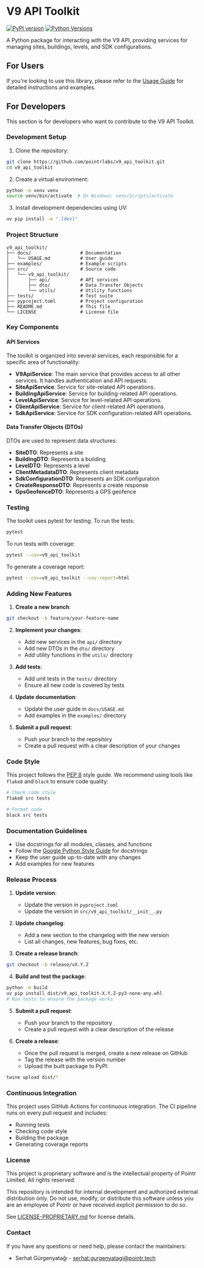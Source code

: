 # V9 API Toolkit

[![PyPI version](https://badge.fury.io/py/v9-api-toolkit.svg)](https://badge.fury.io/py/v9-api-toolkit)
[![Python Versions](https://img.shields.io/pypi/pyversions/v9-api-toolkit.svg)](https://pypi.org/project/v9-api-toolkit/)

A Python package for interacting with the V9 API, providing services for managing sites, buildings, levels, and SDK configurations.

## For Users

If you're looking to use this library, please refer to the [Usage Guide](./USAGE.md) for detailed instructions and examples.

## For Developers

This section is for developers who want to contribute to the V9 API Toolkit.

### Development Setup

1. Clone the repository:

```bash
git clone https://github.com/pointrlabs/v9_api_toolkit.git
cd v9_api_toolkit
```

2. Create a virtual environment:

```bash
python -m venv venv
source venv/bin/activate  # On Windows: venv/Scripts/activate
```

3. Install development dependencies using UV:

```bash
uv pip install -e ".[dev]"
```

### Project Structure

```
v9_api_toolkit/
├── docs/                  # Documentation
│   └── USAGE.md           # User guide
├── examples/              # Example scripts
├── src/                   # Source code
│   └── v9_api_toolkit/
│       ├── api/           # API services
│       ├── dto/           # Data Transfer Objects
│       └── utils/         # Utility functions
├── tests/                 # Test suite
├── pyproject.toml         # Project configuration
├── README.md              # This file
└── LICENSE                # License file
```

### Key Components

#### API Services

The toolkit is organized into several services, each responsible for a specific area of functionality:

- **V9ApiService**: The main service that provides access to all other services. It handles authentication and API requests.
- **SiteApiService**: Service for site-related API operations.
- **BuildingApiService**: Service for building-related API operations.
- **LevelApiService**: Service for level-related API operations.
- **ClientApiService**: Service for client-related API operations.
- **SdkApiService**: Service for SDK configuration-related API operations.

#### Data Transfer Objects (DTOs)

DTOs are used to represent data structures:

- **SiteDTO**: Represents a site
- **BuildingDTO**: Represents a building
- **LevelDTO**: Represents a level
- **ClientMetadataDTO**: Represents client metadata
- **SdkConfigurationDTO**: Represents an SDK configuration
- **CreateResponseDTO**: Represents a create response
- **GpsGeofenceDTO**: Represents a GPS geofence

### Testing

The toolkit uses pytest for testing. To run the tests:

```bash
pytest
```

To run tests with coverage:

```bash
pytest --cov=v9_api_toolkit
```

To generate a coverage report:

```bash
pytest --cov=v9_api_toolkit --cov-report=html
```

### Adding New Features

1. **Create a new branch**:

```bash
git checkout -b feature/your-feature-name
```

2. **Implement your changes**:

   - Add new services in the `api/` directory
   - Add new DTOs in the `dto/` directory
   - Add utility functions in the `utils/` directory

3. **Add tests**:

   - Add unit tests in the `tests/` directory
   - Ensure all new code is covered by tests

4. **Update documentation**:

   - Update the user guide in `docs/USAGE.md`
   - Add examples in the `examples/` directory

5. **Submit a pull request**:
   - Push your branch to the repository
   - Create a pull request with a clear description of your changes

### Code Style

This project follows the [PEP 8](https://www.python.org/dev/peps/pep-0008/) style guide. We recommend using tools like `flake8` and `black` to ensure code quality:

```bash
# Check code style
flake8 src tests

# Format code
black src tests
```

### Documentation Guidelines

- Use docstrings for all modules, classes, and functions
- Follow the [Google Python Style Guide](https://google.github.io/styleguide/pyguide.html#38-comments-and-docstrings) for docstrings
- Keep the user guide up-to-date with any changes
- Add examples for new features

### Release Process

1. **Update version**:

   - Update the version in `pyproject.toml`
   - Update the version in `src/v9_api_toolkit/__init__.py`

2. **Update changelog**:

   - Add a new section to the changelog with the new version
   - List all changes, new features, bug fixes, etc.

3. **Create a release branch**:

```bash
git checkout -b release/vX.Y.Z
```

4. **Build and test the package**:

```bash
python -m build
uv pip install dist/v9_api_toolkit-X.Y.Z-py3-none-any.whl
# Run tests to ensure the package works
```

5. **Submit a pull request**:

   - Push your branch to the repository
   - Create a pull request with a clear description of the release

6. **Create a release**:
   - Once the pull request is merged, create a new release on GitHub
   - Tag the release with the version number
   - Upload the built package to PyPI:

```bash
twine upload dist/*
```

### Continuous Integration

This project uses GitHub Actions for continuous integration. The CI pipeline runs on every pull request and includes:

- Running tests
- Checking code style
- Building the package
- Generating coverage reports

### License

This project is proprietary software and is the intellectual property of Pointr Limited. All rights reserved.

This repository is intended for internal development and authorized external distribution only. Do not use, modify, or distribute this software unless you are an employee of Pointr or have received explicit permission to do so.

See [LICENSE-PROPRIETARY.md](./LICENSE-PROPRIETARY.md) for license details.

### Contact

If you have any questions or need help, please contact the maintainers:

- Serhat Gürgenyatağı - [serhat.gurgenyatagi@pointr.tech](mailto:serhat.gurgenyatagi@pointr.tech)
